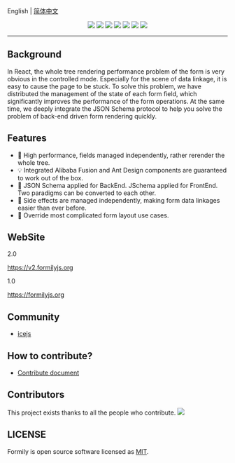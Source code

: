 English | [简体中文](./README.zh-cn.md)

<p align="center">
<img src="https://img.alicdn.com/tfs/TB1fHhZu4D1gK0jSZFyXXciOVXa-2500-1200.png">
<img src="https://img.shields.io/npm/dy/@formily/core"/>
<a href="https://www.npmjs.com/package/@formily/core"><img src="https://img.shields.io/npm/v/@formily/core.svg"></a>
<a href="https://www.npmjs.com/package/@formily/react"><img src="https://img.shields.io/npm/v/@formily/react.svg"></a>
<a href="https://travis-ci.com/alibaba/formily"><img src="https://travis-ci.com/alibaba/formily.svg?branch=master"></a>
<a href="https://standardjs.com"><img src="https://img.shields.io/badge/code_style-standard-brightgreen.svg"></a>
<a href="https://app.netlify.com/sites/formily/deploys"><img src="https://api.netlify.com/api/v1/badges/7145918b-9cb5-47f8-8a42-111969e232ef/deploy-status"/></a>
</p>

---

## Background

In React, the whole tree rendering performance problem of the form is very obvious in the controlled mode. Especially for the scene of data linkage, it is easy to cause the page to be stuck. To solve this problem, we have distributed the management of the state of each form field, which significantly improves the performance of the form operations. At the same time, we deeply integrate the JSON Schema protocol to help you solve the problem of back-end driven form rendering quickly.

## Features

- 🚀 High performance, fields managed independently, rather rerender the whole tree.
- 💡 Integrated Alibaba Fusion and Ant Design components are guaranteed to work out of the box.
- 🎨 JSON Schema applied for BackEnd. JSchema applied for FrontEnd. Two paradigms can be converted to each other.
- 🏅 Side effects are managed independently, making form data linkages easier than ever before.
- 🌯 Override most complicated form layout use cases.

## WebSite

2.0

https://v2.formilyjs.org

1.0

https://formilyjs.org

## Community

- [icejs](https://github.com/alibaba/ice)

## How to contribute?

- [Contribute document](https://v2.formilyjs.org/zh-CN/guide/contribution)

## Contributors

This project exists thanks to all the people who contribute.
<a href="https://github.com/alibaba/formily/graphs/contributors"><img src="https://opencollective.com/formily/contributors.svg?width=890" /></a>

## LICENSE

Formily is open source software licensed as
[MIT](https://github.com/alibaba/formily/blob/master/LICENSE.md).
